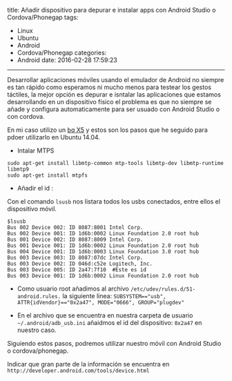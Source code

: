 title: Añadir dispositivo para depurar e instalar apps con Android Studio o Cordova/Phonegap
tags:
- Linux
- Ubuntu
- Android
- Cordova/Phonegap
categories:
- Android
date: 2016-02-28 17:59:23
---

Desarrollar aplicaciones móviles usando el emulador de Android no siempre es tan rápido como esperamos ni mucho menos para testear los gestos táctiles, la mejor opción es depurar e isntalar las aplicaciones que estamos desarrollando en un dispositivo físico el problema es que no siempre se añade y configura automaticamente para ser usuado con Android Studio o con cordova.

En mi caso utilizo un [bq X5](http://www.bq.com/es/aquaris-x5) y estos son los pasos que he seguido para pdoer utilizarlo en Ubuntu 14.04.

-  Intalar MTPS
```
sudo apt-get install libmtp-common mtp-tools libmtp-dev libmtp-runtime libmtp9
sudo apt-get install mtpfs
```

- Añadir el id :

Con el comando `lsusb` nos listara todos los usbs conectados, entre ellos el dispositivo móvil.


```
$lsusb
Bus 002 Device 002: ID 8087:8001 Intel Corp.
Bus 002 Device 001: ID 1d6b:0002 Linux Foundation 2.0 root hub
Bus 001 Device 002: ID 8087:8009 Intel Corp.
Bus 001 Device 001: ID 1d6b:0002 Linux Foundation 2.0 root hub
Bus 004 Device 001: ID 1d6b:0003 Linux Foundation 3.0 root hub
Bus 003 Device 003: ID 8087:07dc Intel Corp.
Bus 003 Device 002: ID 046d:c52e Logitech, Inc.
Bus 003 Device 005: ID 2a47:7f10  #Este es id
Bus 003 Device 001: ID 1d6b:0002 Linux Foundation 2.0 root hub

```

- Como usuario root añadimos al archivo `/etc/udev/rules.d/51-android.rules.` la siguiente linea:
`SUBSYSTEM=="usb", ATTR{idVendor}=="0x2a47", MODE="0666", GROUP="plugdev"`

- En el archivo que se encuentra en nuestra carpeta de usuario `~/.android/adb_usb.ini` añaidmos el id del dispositivo: `0x2a47` en nuestro caso.

Siguiendo estos pasos, podremos utilizar nuestro móvil con Android Studio o cordova/phonegap.

Indicar que gran parte de la información se encuentra en
`http://developer.android.com/tools/device.html`
